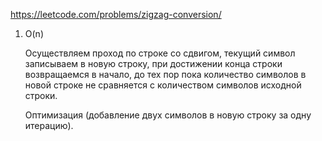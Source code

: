 https://leetcode.com/problems/zigzag-conversion/

1. O(n) 
    
    Осуществляем проход по строке со сдвигом, текущий символ записываем в новую строку, при достижении конца строки возвращаемся в начало, до тех пор пока количество символов в новой строке не сравняется с количеством символов исходной строки.
    
    Оптимизация (добавление двух символов в новую строку за одну итерацию).
    
